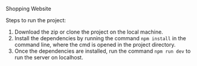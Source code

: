 Shopping Website

Steps to run the project:
1. Download the zip or clone the project on the local machine.
2. Install the dependencies by running the command `npm install` in the command line, where the cmd is opened in the project directory.
3. Once the dependencies are installed, run the command `npm run dev` to run the server on localhost.
